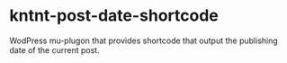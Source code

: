 # kntnt-post-date-shortcode
WodPress mu-plugon that provides shortcode that output the publishing date of the current post.
